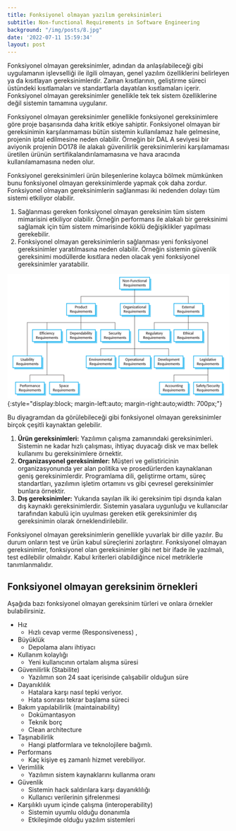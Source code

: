 ```yaml
---
title: Fonksiyonel olmayan yazılım gereksinimleri
subtitle: Non-functional Requirements in Software Engineering
background: "/img/posts/8.jpg"
date: '2022-07-11 15:59:34'
layout: post
---
```


Fonksiyonel olmayan gereksinimler, adından da anlaşılabileceği gibi uygulamanın işlevselliği ile ilgili olmayan, genel yazılım özelliklerini belirleyen ya da kısıtlayan gereksinimlerdir. Zaman kısıtlarının, geliştirme süreci üstündeki kısıtlamaları ve standartlarla dayatılan kısıtlamaları içerir. Fonksiyonel olmayan gereksinimler genellikle tek tek sistem özelliklerine değil sistemin tamamına uygulanır.
 
Fonksiyonel olmayan gereksinimler genellikle fonksiyonel gereksinimlere göre proje başarısında daha kritik etkiye sahiptir. Fonksiyonel olmayan bir gereksinimin karşılanmaması bütün sistemin kullanılamaz hale gelmesine, projenin iptal edilmesine neden olabilir. Örneğin bir DAL A seviyesi bir aviyonik projenin DO178 ile alakalı güvenilirlik gereksinimlerini karşılamaması üretilen ürünün sertifikalandırılamamasına ve hava aracında kullanılamamasına neden olur.

Fonksiyonel gereksinimleri ürün bileşenlerine kolayca bölmek mümkünken bunu fonksiyonel olmayan gereksinimlerde yapmak çok daha zordur. Fonksiyonel olmayan gereksinimlerin sağlanması iki nedenden dolayı tüm sistemi etkiliyor olabilir.
 
 1. Sağlanması gereken fonksiyonel olmayan gereksinim tüm sistem mimarisini etkiliyor olabilir. Örneğin performans ile alakalı bir gereksinimi sağlamak için tüm sistem mimarisinde köklü değişiklikler yapılması gerekebilir.
 2. Fonksiyonel olmayan gereksinimlerin sağlanması yeni fonksiyonel gereksinimler yaratılmasına neden olabilir. Örneğin sistemin güvenlik gereksinimi modüllerde kısıtlara neden olacak yeni fonksiyonel gereksinimler yaratabilir.
 
![Fonksiyonel olmayan gereksinimler](/img/posts/non-functional-reqs.png){:style="display:block; margin-left:auto; margin-right:auto;width: 700px;"}
 
Bu diyagramdan da görülebileceği gibi fonksiyonel olmayan gereksinimler birçok çeşitli kaynaktan gelebilir.
 
1. **Ürün gereksinimleri:** Yazılımın çalışma zamanındaki gereksinimleri. Sistemin ne kadar hızlı çalışması, ihtiyaç duyacağı disk ve max bellek kullanımı bu gereksinimlere örnektir.
2. **Organizasyonel gereksinimler:** Müşteri ve gelistiricinin organizasyonunda yer alan politika ve prosedürlerden kaynaklanan geniş gereksinimlerdir. Programlama dili, geliştirme ortamı, süreç standartları, yazılımın işletim ortamını vs gibi çevresel gereksinimler bunlara örnektir.
3. **Dış gereksinimler:** Yukarıda sayılan ilk iki gereksinim tipi dışında kalan dış kaynaklı gereksinimlerdir. Sistemin yasalara uygunluğu ve kullanıcılar tarafından kabulü için uyulması gereken etik gereksinimler dış gereksinimin olarak örneklendirilebilir.
 
Fonksiyonel olmayan gereksinimlerin genellikle yuvarlak bir dille yazılır. Bu durum onların test ve ürün kabul süreçlerini zorlaştırır. Fonksiyonel olmayan gereksinimler, fonksiyonel olan gereksinimler gibi net bir ifade ile yazılmalı, test edilebilir olmalıdır. Kabul kriterleri olabildiğince nicel metriklerle tanımlanmalıdır.

## Fonksiyonel olmayan gereksinim örnekleri
 
 Aşağıda bazı fonksiyonel olmayan gereksinim türleri ve onlara örnekler bulabilirsiniz.
 
- Hız
  -  Hızlı cevap verme (Responsiveness) ,
- Büyüklük 
  - Depolama alanı ihtiyacı
- Kullanım kolaylığı
  - Yeni kullanıcının ortalam alışma süresi
- Güvenilirlik (Stabilite)
  - Yazılımın son 24 saat içerisinde çalışabilir olduğun süre
- Dayanıklılık
  - Hatalara karşı nasıl tepki veriyor.
  - Hata sonrası tekrar başlama süreci
- Bakım yapılabilirlik (maintainability)
  - Dokümantasyon
  - Teknik borç
  - Clean architecture
- Taşınabilirlik
  - Hangi platformlara ve teknolojilere bağımlı.
- Performans
  - Kaç kişiye eş zamanlı hizmet verebiliyor.
- Verimlilik
  - Yazılımın sistem kaynaklarını kullanma oranı
- Güvenlik
  - Sistemin hack saldırılara karşı dayanıklılığı
  - Kullanıcı verilerinin şifrelenmesi
- Karşılıklı uyum içinde çalışma (interoperability)
  - Sistemin uyumlu olduğu donanımla
  - Etkileşimde olduğu yazılım sistemleri
